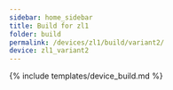 ```yaml
---
sidebar: home_sidebar
title: Build for zl1
folder: build
permalink: /devices/zl1/build/variant2/
device: zl1_variant2
---
```

{% include templates/device_build.md %}
